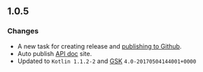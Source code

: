 ## 1.0.5

### Changes

* A new task for creating release and [publishing to Github](https://help.github.com/articles/creating-releases/).
* Auto publish [API doc](https://sureshg.github.io/kotlin-starter/) site.
* Updated to `Kotlin 1.1.2-2` and [GSK](https://github.com/gradle/gradle-script-kotlin) `4.0-20170504144001+0000`